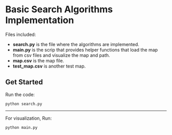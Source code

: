 # Basic Search Algorithms Implementation

Files included:

- **search.py** is the file where the algorithms are implemented. 
- **main.py** is the scrip that provides helper functions that load the map from csv files and visualize the map and path. 
- **map.csv** is the map file.
- **test_map.csv** is another test map.

## Get Started

Run the code:

`python search.py`

---

For visualization, Run:

`python main.py`

